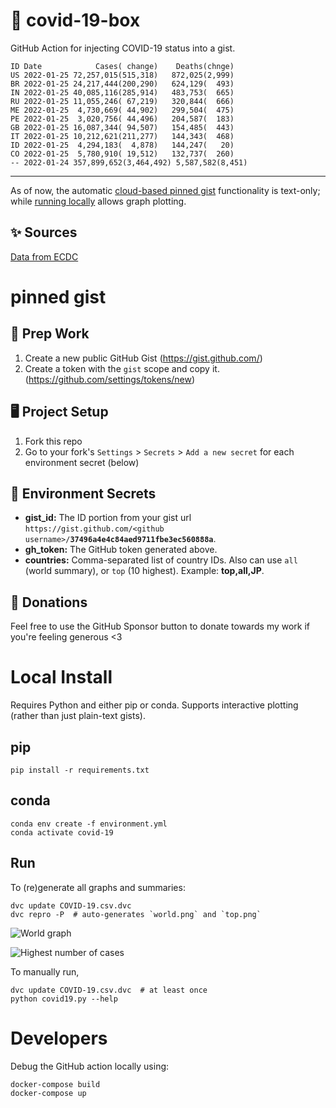 # 🏥 covid-19-box

GitHub Action for injecting COVID-19 status into a gist.

```
ID Date            Cases( change)    Deaths(chnge)
US 2022-01-25 72,257,015(515,318)   872,025(2,999)
BR 2022-01-25 24,217,444(200,290)   624,129(  493)
IN 2022-01-25 40,085,116(285,914)   483,753(  665)
RU 2022-01-25 11,055,246( 67,219)   320,844(  666)
ME 2022-01-25  4,730,669( 44,902)   299,504(  475)
PE 2022-01-25  3,020,756( 44,496)   204,587(  183)
GB 2022-01-25 16,087,344( 94,507)   154,485(  443)
IT 2022-01-25 10,212,621(211,277)   144,343(  468)
ID 2022-01-25  4,294,183(  4,878)   144,247(   20)
CO 2022-01-25  5,780,910( 19,512)   132,737(  260)
-- 2022-01-24 357,899,652(3,464,492) 5,587,582(8,451)
```

---

As of now, the automatic [cloud-based pinned gist](#pinned-gist) functionality is text-only;
while [running locally](#local-install) allows graph plotting.

## ✨ Sources

[Data from ECDC](https://www.ecdc.europa.eu/en/publications-data/download-todays-data-geographic-distribution-covid-19-cases-worldwide)

# pinned gist

## 🎒 Prep Work
1. Create a new public GitHub Gist (https://gist.github.com/)
1. Create a token with the `gist` scope and copy it. (https://github.com/settings/tokens/new)

## 🖥 Project Setup
1. Fork this repo
1. Go to your fork's `Settings` > `Secrets` > `Add a new secret` for each environment secret (below)

## 🤫 Environment Secrets
- **gist_id:** The ID portion from your gist url `https://gist.github.com/<github username>/`**`37496a4e4c84aed9711fbe3ec560888a`**.
- **gh_token:** The GitHub token generated above.
- **countries:** Comma-separated list of country IDs. Also can use `all` (world summary), or `top` (10 highest). Example: **top,all,JP**.

## 💸 Donations

Feel free to use the GitHub Sponsor button to donate towards my work if you're feeling generous <3

# Local Install

Requires Python and either pip or conda. Supports interactive plotting (rather than just plain-text gists).

## pip

```
pip install -r requirements.txt
```

## conda

```
conda env create -f environment.yml
conda activate covid-19
```

## Run

To (re)generate all graphs and summaries:

```
dvc update COVID-19.csv.dvc
dvc repro -P  # auto-generates `world.png` and `top.png`
```

![World graph](world.png)

![Highest number of cases](top.png)

To manually run,

```
dvc update COVID-19.csv.dvc  # at least once
python covid19.py --help
```

# Developers

Debug the GitHub action locally using:

```
docker-compose build
docker-compose up
```
